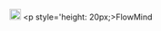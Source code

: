 <img src='FlowMind.png' alt='FlowMind' style='height: 20px;'/> <p style='height: 20px;>FlowMind</p>
